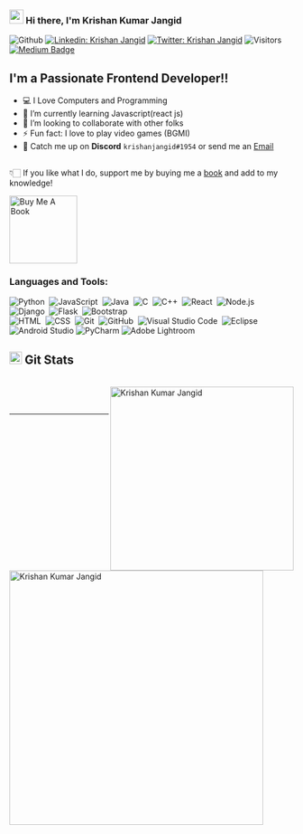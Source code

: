 ### <img src="https://camo.githubusercontent.com/e8e7b06ecf583bc040eb60e44eb5b8e0ecc5421320a92929ce21522dbc34c891/68747470733a2f2f6d656469612e67697068792e636f6d2f6d656469612f6876524a434c467a6361737252346961377a2f67697068792e676966" width="25px"> Hi there, I'm Krishan Kumar Jangid 

![Github](https://img.shields.io/github/followers/krishanjangid?logo=GitHub&style=flat-square )
[![Linkedin: Krishan Jangid](https://img.shields.io/badge/-KK%20Jangid-blue?style=flat-square&logo=Linkedin&logoColor=white&link=https://www.linkedin.com/in/kkjangid/)](https://www.linkedin.com/in/kkjangid/)
[![Twitter: Krishan Jangid](https://img.shields.io/twitter/follow/krishan_jangid5?logo=twitter&style=flat-square)](https://twitter.com/krishan_jangid5)
![Visitors](https://visitor-badge.glitch.me/badge?page_id=krishanjangid&left_color=gray&right_color=blue)
[![Medium Badge](https://img.shields.io/badge/-@KK%20Jangid-black?style=flat-square&labelColor=000000&logo=Medium&link=https://medium.com/@kkjangid)](https://medium.com/@kkjangid)


## I'm a Passionate Frontend Developer!!
- 💻 I Love Computers and Programming
- 🌱 I’m currently learning Javascript(react js)
- 👯 I’m looking to collaborate with other folks
- ⚡ Fun fact: I love to play video games (BGMI)
- 💬 Catch me up on **Discord** `krishanjangid#1954` or send me an [Email](mailto:krishanjangid516@gmail.com)

##
👇🏻 If you like what I do, support me by buying me a [book](https://www.buymeacoffee.com/kkjangid) and add to my knowledge! 

<a href="https://www.buymeacoffee.com/kkjangid" target="_blank"><img src="https://cdn.buymeacoffee.com/buttons/v2/default-white.png" alt="Buy Me A Book" width="120" ></a>


### Languages and Tools:

![Python](https://img.shields.io/badge/-Python-05122A?style=flat&logo=python)&nbsp;
![JavaScript](https://img.shields.io/badge/-JavaScript-05122A?style=flat&logo=javascript)&nbsp;
![Java](https://img.shields.io/badge/-Java-05122A?style=flat&logo=Java&logoColor=FFA518)&nbsp;
![C](https://img.shields.io/badge/-C-05122A?style=flat&logo=C&logoColor=A8B9CC)&nbsp;
![C++](https://img.shields.io/badge/-C++-05122A?style=flat&logo=C%2B%2B&logoColor=00599C)&nbsp;
![React](https://img.shields.io/badge/-React-05122A?style=flat&logo=react)&nbsp;
![Node.js](https://img.shields.io/badge/-Node.js-05122A?style=flat&logo=node.js)&nbsp;
![Django](https://img.shields.io/badge/-Django-05122A?style=flat&logo=django&logoColor=092E20)&nbsp;
![Flask](https://img.shields.io/badge/-Flask-05122A?style=flat&logo=flask)&nbsp;
![Bootstrap](https://img.shields.io/badge/-Bootstrap-05122A?style=flat&logo=bootstrap&logoColor=563D7C)\
![HTML](https://img.shields.io/badge/-HTML-05122A?style=flat&logo=HTML5)&nbsp;
![CSS](https://img.shields.io/badge/-CSS-05122A?style=flat&logo=CSS3&logoColor=1572B6)&nbsp;
![Git](https://img.shields.io/badge/-Git-05122A?style=flat&logo=git)&nbsp;
![GitHub](https://img.shields.io/badge/-GitHub-05122A?style=flat&logo=github)&nbsp;
![Visual Studio Code](https://img.shields.io/badge/-Visual%20Studio%20Code-05122A?style=flat&logo=visual-studio-code&logoColor=007ACC)&nbsp;
![Eclipse](https://img.shields.io/badge/-Eclipse-05122A?style=flat&logo=eclipse-ide&logoColor=2C2255)&nbsp;
![Android Studio](https://img.shields.io/badge/Android%20Studio-3DDC84.svg?style=flat&logo=android-studio&logoColor=white)
![PyCharm](https://img.shields.io/badge/pycharm-143?style=flat&logo=pycharm&logoColor=black&color=black&labelColor=yellow)
![Adobe Lightroom](https://img.shields.io/badge/Adobe%20Lightroom-31A8FF.svg?style=flat&logo=Adobe%20Lightroom&logoColor=white)

  


[twitter]: https://twitter.com/krishan_jangid5
[instagram]: https://instagram.com/officialkrishanjangid
[linkedin]: https://linkedin.com/in/kkjangid
[Medium]: https://kkjangid.medium.com
[Stackoverflow]: https://stackoverflow.com/users/10436327/k-k-jangid
<h2><img src="https://c.tenor.com/Ln8A4FCJWkgAAAAi/fire-emoji-fire.gif" height="22px">  Git Stats </h2>
<br/>

<div>
  <a href="#choose-pinned-repositories">
  <img width="325" src="https://github-readme-stats.vercel.app/api/top-langs/?username=krishanjangid&layout=compact&langs_count=8&theme=algolia" alt="Krishan Kumar Jangid" align="right">
  </a>
<a href="#choose-pinned-repositories">
  <img width="450" src="https://github-readme-stats.vercel.app/api?username=krishanjangid&theme=algolia&show_icons=true" alt="Krishan Kumar Jangid" align="left">
  </a>
  </div>
  <br/>
  <br/>
  
  ----
 

  
